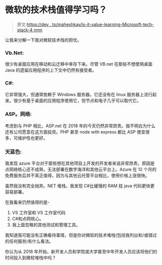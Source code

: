 # 微软的技术栈值得学习吗？

> 原文:[https://dev . to/maheshkay/is-it-value-learning-Microsoft-tech-stack-4 nmn](https://dev.to/maheshkay/is-it-worth-learning-microsofts-tech-stack-4nmn)

让我来分解一下我对微软技术栈的担忧。

### Vb.Net:

很少有桌面应用在移动和云迁移中幸存下来。尽管 VB.net 在那些不想使用桌面 Java 的遗留应用程序的上下文中仍然有接受者。

### C#:

它非常强大，但通常依赖于 Windows 服务器。它还没有在 linux 服务器上流行起来。很少有基于桌面的应用程序使用它，但节点和电子几乎可以取代它。

### ASP。网络:

考虑到与 PHP 相比，ASP.net 在 2018 年的今天仍然非常昂贵。我不明白为什么还有公司愿意在这方面投资。PHP 甚至 node with express 都比 ASP 便宜很多，可维护性也更好。

### 天蓝色:

我发现 azure 平台对于那些想在其他项目上开发的开发者来说非常昂贵。原因是点网络核心还不成熟，无法部署在数字海洋和其他云平台上。Azure 在 12 个月的免费服务后并不真正值得，因为与其他云托管平台相比，使用价格上涨很快。

虽然我没有完全抛弃。NET 堆栈，我发现 C#比缓慢的 RAM 挂 java 代码更快更容易部署。

在我看来仍然值得的是-

1.  VS 工作室和 VS 工作室代码
2.  C#和点网核心。
3.  我上面忽略的其他测试和管理工具。

我知道我可能没有正确看待事情，但是你对微软的技术堆栈(包括我列出和/或错过的任何服务)有什么看法。

你认为从 2018 年开始，新开发人员和学院或大学甚至中年开发人员应该将他们的时间投入到微软堆栈中吗？